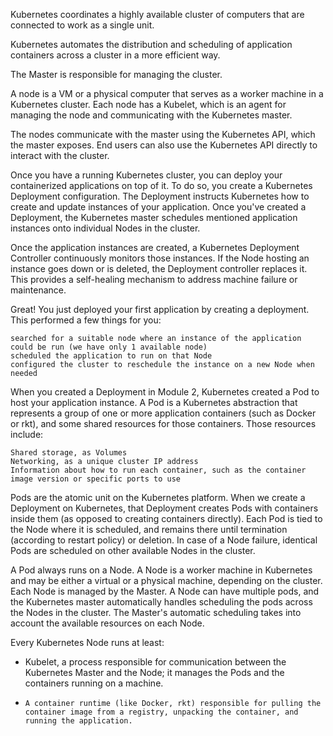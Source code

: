 Kubernetes coordinates a highly available cluster of computers that are connected to work as a single unit. 

Kubernetes automates the distribution and scheduling of application containers across a cluster in a more efficient way. 

The Master is responsible for managing the cluster.

A node is a VM or a physical computer that serves as a worker machine in a Kubernetes cluster. Each node has a Kubelet, which is an agent for managing the node and communicating with the Kubernetes master. 

The nodes communicate with the master using the Kubernetes API, which the master exposes. End users can also use the Kubernetes API directly to interact with the cluster.

Once you have a running Kubernetes cluster, you can deploy your containerized applications on top of it. To do so, you create a Kubernetes Deployment configuration. The Deployment instructs Kubernetes how to create and update instances of your application. Once you've created a Deployment, the Kubernetes master schedules mentioned application instances onto individual Nodes in the cluster. 



Once the application instances are created, a Kubernetes Deployment Controller continuously monitors those instances. If the Node hosting an instance goes down or is deleted, the Deployment controller replaces it. This provides a self-healing mechanism to address machine failure or maintenance.

Great! You just deployed your first application by creating a deployment. This performed a few things for you:

    searched for a suitable node where an instance of the application could be run (we have only 1 available node)
    scheduled the application to run on that Node
    configured the cluster to reschedule the instance on a new Node when needed

When you created a Deployment in Module 2, Kubernetes created a Pod to host your application instance. A Pod is a Kubernetes abstraction that represents a group of one or more application containers (such as Docker or rkt), and some shared resources for those containers. Those resources include:

    Shared storage, as Volumes
    Networking, as a unique cluster IP address
    Information about how to run each container, such as the container image version or specific ports to use

Pods are the atomic unit on the Kubernetes platform. When we create a Deployment on Kubernetes, that Deployment creates Pods with containers inside them (as opposed to creating containers directly). Each Pod is tied to the Node where it is scheduled, and remains there until termination (according to restart policy) or deletion. In case of a Node failure, identical Pods are scheduled on other available Nodes in the cluster.

A Pod always runs on a Node. A Node is a worker machine in Kubernetes and may be either a virtual or a physical machine, depending on the cluster. Each Node is managed by the Master. A Node can have multiple pods, and the Kubernetes master automatically handles scheduling the pods across the Nodes in the cluster. The Master's automatic scheduling takes into account the available resources on each Node.

Every Kubernetes Node runs at least:
- Kubelet, a process responsible for communication between the Kubernetes Master and the Node; it manages the Pods and the containers running on a machine.
-     A container runtime (like Docker, rkt) responsible for pulling the container image from a registry, unpacking the container, and running the application.
